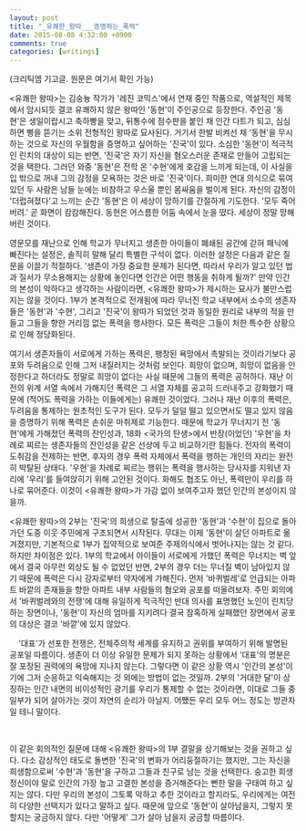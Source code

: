 ```yaml
---
layout: post
title: "_유쾌한_왕따___증명하는_폭력"
date: 2015-08-08 4:32:00 +0900
comments: true 
categories: [writings] 
---
```

(크리틱엠 기고글. 원문은 여기서 확인 가능)
 

<유쾌한 왕따>는 김숭늉 작가가 '레진 코믹스'에서 연재 중인 작품으로, 역설적인 제목에서 암시되듯 결코 유쾌하지 않은 왕따인 '동현'이 주인공으로 등장한다. 주인공 '동현'은 생일이랍시고 축하빵을 맞고, 뒤통수에 점수판을 붙인 채 인간 다트가 되고, 심심하면 삥을 뜯기는 소위 전형적인 왕따로 묘사된다. 거기서 한발 비켜선 채 '동현'을 무시하는 것으로 자신의 우월함을 증명하고 싶어하는 '진국'이 있다. 소심한 '동현'이 적극적인 린치의 대상이 되는 반면, '진국'은 자기 자신을 혐오스러운 존재로 만들어 고립되는 것을 택한다. 그러던 와중 '동현'은 전학 온 '수현'에게 호감을 느끼게 되는데, 이 사실을 입 밖으로 꺼내 그의 감정을 모욕하는 것은 바로 '진국'이다. 희미한 연대 의식으로 묶여 있던 두 사람은 남들 눈에는 비참하고 우스울 뿐인 몸싸움을 벌이게 된다. 자신의 감정이 '더럽혀졌다'고 느끼는 순간 '동현'은 이 세상이 망하기를 간절하게 기도한다. '모두 죽어버려.' 곧 화면이 캄캄해진다. 동현은 어스름한 어둠 속에서 눈을 떴다. 세상이 정말 망해버린 것이다.







영문모를 재난으로 인해 학교가 무너지고 생존한 아이들이 폐쇄된 공간에 갇혀 패닉에 빠진다는 설정은, 솔직히 말해 달리 특별한 구석이 없다. 이러한 설정은 다음과 같은 질문을 이끌기 적절하다. '생존이 가장 중요한 문제가 된다면, 따라서 우리가 알고 있던 법과 질서가 무소용해지는 상황에 놓인다면 인간은 어떤 행동을 취하게 될까?' 만약 인간의 본성이 악하다고 생각하는 사람이라면, <유쾌한 왕따>가 제시하는 묘사가 불만스럽지는 않을 것이다. 1부가 본격적으로 전개됨에 따라 무너진 학교 내부에서 소수의 생존자들은 '동현'과 '수현', 그리고 '진국'이 왕따가 되었던 것과 동일한 원리로 내부의 적을 만들고 그들을 향한 거리낌 없는 폭력을 행사한다. 모든 폭력은 그들이 처한 특수한 상황으로 인해 정당화된다. 







여기서 생존자들이 서로에게 가하는 폭력은, 팽창된 욕망에서 촉발되는 것이라기보다 공포와 두려움으로 인해 그저 내질러지는 것처럼 보인다. 희망이 없으며, 희망이 없음을 인정한다고 하더라도 정말로 희망이 없다는 사실 때문에 그들의 폭력은 공허하다. 재난 이전의 위계 서열 속에서 가해지던 폭력은 그 서열 자체를 공고히 드러내주고 강화했기 때문에 (적어도 폭력을 가하는 이들에게는) 유쾌한 것이었다. 그러나 재난 이후의 폭력은, 두려움을 통제하는 원초적인 도구가 된다. 모두가 덜덜 떨고 있으면서도 떨고 있지 않음을 증명하기 위해 폭력은 손쉬운 마취제로 기능한다. 때문에 학교가 무너지기 전 '동현'에게 가해졌던 폭력의 잔인성과, 18화 <국가의 탄생>에서 반장(이었던) '우현'을 차례로 찌르는 생존자들의 잔인성을 같은 선상에 두고 비교하기란 힘들다. 전자의 폭력이 도취감을 전제하는 반면, 후자의 경우 폭력 자체에서 폭력을 행하는 개인의 자리는 완전히 박탈된 상태다. '우현'을 차례로 찌르는 행위는 폭력을 행사하는 당사자를 지워낸 자리에 '우리'를 들여앉히기 위해 고안된 것이다. 화해도 협조도 아닌, 폭력만이 우리를 하나로 묶어준다. 이것이 <유쾌한 왕따>가 가감 없이 보여주고자 했던 인간의 본성이지 않을까. 

<유쾌한 왕따>의 2부는 '진국'의 희생으로 탈출에 성공한 '동현'과 '수현'이 집으로 돌아가던 도중 이웃 주민에게 구조되면서 시작된다. 무대는 이제 '동현'이 살던 아파트로 옮겨졌지만, 기본적으로 1부가 집약적으로 보여준 주제의식에서 벗어나지는 않는 것 같다. 하지만 차이점은 있다. 1부의 학교에서 아이들이 서로에게 가했던 폭력은 무너지는 벽 앞에서 결국 아무런 외상도 될 수 없었던 반면, 2부의 경우 더는 무너질 벽이 남아있지 않기 때문에 폭력은 다시 강자로부터 약자에게 가해진다. 먼저 '바퀴벌레'로 언급되는 아파트 바깥의 존재들을 향한 아파트 내부 사람들의 혐오와 공포를 떠올려보자. 주민 회의에서 '바퀴벌레와의 전쟁'에 대해 유일하게 적극적인 반대 의사를 표명했던 노인이 린치당하는 장면이나, '동현'이 자신의 엄마를 지키려다 결국 참혹하게 실패했던 장면에서 공포의 대상은 결코 '바깥'에 있지 않았다. 



 
 
'대표'가 선포한 전쟁은, 전체주의적 세계를 유지하고 권위를 부여하기 위해 발명된 공포일 따름이다. 생존이 더 이상 유일한 문제가 되지 못하는 상황에서 '대표'의 명분은 잘 포장된 권력에의 욕망에 지나지 않는다. 그렇다면 이 같은 상황 역시 '인간의 본성'이기에 그저 순응하고 익숙해지는 것 외에는 방법이 없는 것일까. 2부의 '거대한 달'이 상징하는 인간 내면의 비이성적인 광기를 우리가 통제할 수 없는 것이라면, 이대로 그들 중 일부가 되어 살아가는 것이 자연의 순리가 아닐지. 어쨌든 우리 모두 어느 정도는 방관자일 테니 말이다.

 

이 같은 회의적인 질문에 대해 <유쾌한 왕따>의 1부 결말을 상기해보는 것을 권하고 싶다. 다소 감상적인 태도로 돌변한 '진국'의 변화가 어리둥절하기는 했지만, 그는 자신을 희생함으로써 '수현'과 '동현'을 구하고 그들과 친구로 남는 것을 선택한다. 숭고한 희생정신이야 말로 인간의 가장 높고 고결한 본성을 증거해준다는 뻔한 말을 구태여 하고 싶지는 않다. 다만 우리의 본성이 그토록 악하고 추한 것이라고 할지라도, 우리에게는 여전히 다양한 선택지가 있다고 말하고 싶다. 때문에 앞으로 '동현'이 살아남을지, 그렇지 못할지는 궁금하지 않다. 다만 '어떻게' 그가 살아 남을지 궁금할 따름이다. 


